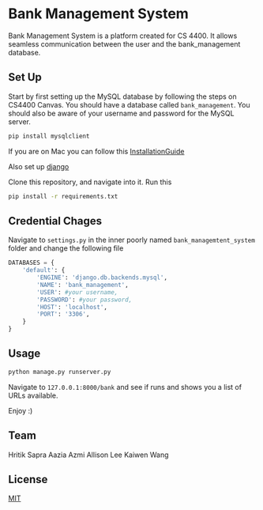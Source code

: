 # Bank Management System

Bank Management System is a platform created for CS 4400. It allows seamless communication between the user and the bank_management database.

## Set Up

Start by first setting up the MySQL database by following the steps on CS4400 Canvas. You should have a database called `bank_management`. You should also be aware of your username and password for the MySQL server.

```bash
pip install mysqlclient
```

If you are on Mac you can follow this [InstallationGuide](https://stackoverflow.com/questions/43612243/install-mysqlclient-for-django-python-on-mac-os-x-sierra)

Also set up [django](https://docs.djangoproject.com/en/4.0/topics/install/)

Clone this repository, and navigate into it. Run this 
```bash
pip install -r requirements.txt
```

## Credential Chages

Navigate to `settings.py` in the inner poorly named `bank_managemtent_system` folder and change the following file

```python
DATABASES = {
    'default': {
        'ENGINE': 'django.db.backends.mysql',
        'NAME': 'bank_management',
        'USER': #your username,
        'PASSWORD': #your password,
        'HOST': 'localhost',
        'PORT': '3306',
    }
}
```

## Usage

```bash
python manage.py runserver.py
```

Navigate to `127.0.0.1:8000/bank` and see if runs and shows you a list of URLs available.

Enjoy :)

## Team 
Hritik Sapra
Aazia Azmi
Allison Lee
Kaiwen Wang

## License
[MIT](https://choosealicense.com/licenses/mit/)